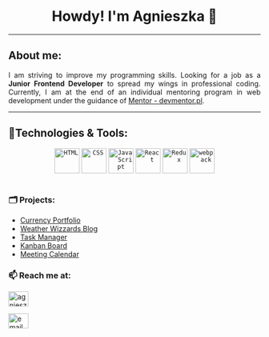
# <h1 align="center">Howdy! I'm Agnieszka  :wave:</h1>
---
## About me:
 <p align="justify">I am striving to improve my programming skills. Looking for a job as a <strong>Junior Frontend Developer</strong> to spread my wings in professional coding. Currently, I am at the end of an individual mentoring program in web development under the guidance of <a href="https://www.devmentor.pl">Mentor - devmentor.pl</a>.</p>


---
##  <h2>🔧Technologies & Tools:</h2>

<!-- [![Top Langs](https://github-readme-stats.vercel.app/api/top-langs/?username=agnieszkaszostak)](https://github.com/agnieszkaszostak/github-readme-stats) -->

<div  align="center">
	<code><img height="50" src="https://user-images.githubusercontent.com/25181517/192158954-f88b5814-d510-4564-b285-dff7d6400dad.png" alt="HTML" title="HTML" /></code>
	<code><img height="50" src="https://user-images.githubusercontent.com/25181517/183898674-75a4a1b1-f960-4ea9-abcb-637170a00a75.png" alt="CSS" title="CSS" /></code>
	<code><img height="50" src="https://user-images.githubusercontent.com/25181517/117447155-6a868a00-af3d-11eb-9cfe-245df15c9f3f.png" alt="JavaScript" title="JavaScript" /></code>
	<code><img height="50" src="https://user-images.githubusercontent.com/25181517/183897015-94a058a6-b86e-4e42-a37f-bf92061753e5.png" alt="React" title="React" /></code>
	<code><img height="50" src="https://user-images.githubusercontent.com/25181517/187896150-cc1dcb12-d490-445c-8e4d-1275cd2388d6.png" alt="Redux" title="Redux" /></code>
	<code><img height="50" src="https://user-images.githubusercontent.com/25181517/187955008-981340e6-b4cc-441b-80cf-7a5e94d29e7e.png" alt="webpack" title="webpack" /></code>
</div>



# <h3>🗂️ Projects:</h3>
* [Currency Portfolio](https://github.com/AgnieszkaSzostak/Currency-Portfolio-App)
* [Weather Wizzards Blog](https://github.com/AgnieszkaSzostak/Weather-Wizards-Blog)
* [Task Manager](https://github.com/AgnieszkaSzostak/React-TaskManager)
* [Kanban Board](https://github.com/AgnieszkaSzostak/Kanban-board)
* [Meeting Calendar](https://github.com/AgnieszkaSzostak/MeetingCalendar-App)



### <h3>📫 Reach me at:</h3>

<a href="https://www.linkedin.com/in/agnieszkaszostak/" target="blank"><img align="center" src="https://raw.githubusercontent.com/rahuldkjain/github-profile-readme-generator/master/src/images/icons/Social/linked-in-alt.svg" alt="agnieszkaszostak" height="30" width="40" /></a>

<a href="mailto:agnieszkaszostak94@gmail.com"><img src="https://img.icons8.com/color/96/000000/gmail.png" height="30" width="40" alt="email"/></a>



